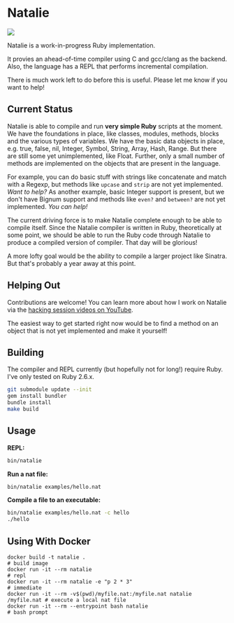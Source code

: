 # Natalie

[![](https://github.com/seven1m/natalie/workflows/Build/badge.svg)](https://github.com/seven1m/natalie/actions?workflow=Build)

Natalie is a work-in-progress Ruby implementation.

It provies an ahead-of-time compiler using C and gcc/clang as the backend. Also, the language has a REPL that performs incremental compilation.

There is much work left to do before this is useful. Please let me know if you want to help!

## Current Status

Natalie is able to compile and run **very simple Ruby** scripts at the moment. We have the foundations in place, like classes, modules, methods, blocks and the various types of variables. We have the basic data objects in place, e.g. true, false, nil, Integer, Symbol, String, Array, Hash, Range.
But there are still some yet unimplemented, like Float. Further, only a small number of methods are implemented on the objects that are present in the language.

For example, you can do basic stuff with strings like concatenate and match with a Regexp, but methods like `upcase` and `strip` are not yet implemented. *Want to help?*
As another example, basic Integer support is present, but we don't have Bignum support and methods like `even?` and `between?` are not yet implemented. *You can help!*

The current driving force is to make Natalie complete enough to be able to compile itself. Since the Natalie compiler is written in Ruby, theoretically at some point, we should be able to run the Ruby code through Natalie to produce a compiled version of compiler. That day will be glorious!

A more lofty goal would be the ability to compile a larger project like Sinatra. But that's probably a year away at this point.

## Helping Out

Contributions are welcome! You can learn more about how I work on Natalie via the [hacking session videos on YouTube](https://www.youtube.com/playlist?list=PLWUx_XkUoGTq-nkbhnk6PN4m109ISo5BX).

The easiest way to get started right now would be to find a method on an object that is not yet implemented and make it yourself!

## Building

The compiler and REPL currently (but hopefully not for long!) require Ruby. I've only tested on Ruby 2.6.x.

```sh
git submodule update --init
gem install bundler
bundle install
make build
```

## Usage

**REPL:**

```sh
bin/natalie
```

**Run a nat file:**

```sh
bin/natalie examples/hello.nat
```

**Compile a file to an executable:**

```sh
bin/natalie examples/hello.nat -c hello
./hello
```

## Using With Docker

```
docker build -t natalie .                                               # build image
docker run -it --rm natalie                                             # repl
docker run -it --rm natalie -e "p 2 * 3"                                # immediate
docker run -it --rm -v$(pwd)/myfile.nat:/myfile.nat natalie /myfile.nat # execute a local nat file
docker run -it --rm --entrypoint bash natalie                           # bash prompt
```
